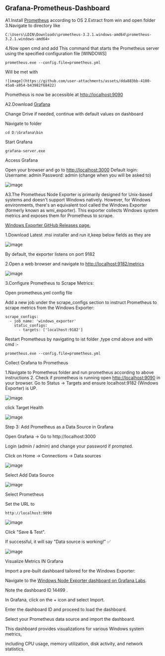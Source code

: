 ## Grafana-Prometheus-Dashboard

A1.Install [Prometheus](https://prometheus.io/download/) according to OS
2.Extract from win and open folder 
3.Navigate to directory like
      
    C:\Users\LDIN\Downloads\prometheus-3.2.1.windows-amd64\prometheus-3.2.1.windows-amd64>
    
4.Now open cmd and add This command that starts the Prometheus server using the specified configuration file
[WINDOWS]

    prometheus.exe --config.file=prometheus.yml

Will be met with 

    ![image](https://github.com/user-attachments/assets/dda883bb-4100-45a8-a954-b43982f68422)

Prometheus is now be accessible at [http://localhost:9090](http://localhost:9090)

A2.Download [Grafana](https://grafana.com/grafana/download)

Change Drive if needed, continue with default values on dashboard 

Navigate to folder 
    
    cd D:\Grafana\bin
    
Start Grafana

    grafana-server.exe

Access Grafana

Open your browser and go to [http://localhost:3000](http://localhost:3000)
Default login:
Username: admin
Password: admin (change when you will be asked to)

![image](https://github.com/user-attachments/assets/18b35015-2aed-4d6a-86a6-c0207a826ae4)


A3.The Prometheus Node Exporter is primarily designed for Unix-based systems and doesn't support Windows natively. 
However, for Windows environments, there's an equivalent tool called the Windows Exporter
(formerly known as wmi_exporter). 
This exporter collects Windows system metrics and exposes them for Prometheus to scrape.

[Windows Exporter GitHub Releases page.](https://github.com/prometheus-community/windows_exporter/releases)

1.Download Latest .msi installer and run it,keep below fields as they are 

![image](https://github.com/user-attachments/assets/4b6b681a-c3b5-46de-8bcd-8c29176a3b48)

By default, the exporter listens on port 9182

2.Open a web browser and navigate to [http://localhost:9182/metrics]([http://localhost:9182/metrics)

![image](https://github.com/user-attachments/assets/610d367f-a815-4523-90d7-9ba9d3b44601)

3.Configure Prometheus to Scrape Metrics:

Open prometheus.yml config file 

Add a new job under the scrape_configs section to instruct 
Prometheus to scrape metrics from the Windows Exporter:

    scrape_configs:
      - job_name: 'windows_exporter'
        static_configs:
          - targets: ['localhost:9182']


Restart Prometheus by navigating to ist folder ,type cmd above and with cmd :-

    prometheus.exe --config.file=prometheus.yml


Collect Grafana to Prometheus

1.Navigate to Prometheus folder and run prometheus according to above instructions 
2. Check if prometheus is running
  open [http://localhost:9090](http://localhost:9090) in your browser.
  Go to Status → Targets and ensure localhost:9182 (Windows Exporter) is UP.

  ![image](https://github.com/user-attachments/assets/88e27d4b-7351-4941-bec8-558e5e9d5e51)

  click Target Health

  ![image](https://github.com/user-attachments/assets/4046cce7-88da-4c38-a2fb-0cec283a3ac4)

Step 3: Add Prometheus as a Data Source in Grafana

Open Grafana → Go to http://localhost:3000

Login (admin / admin) and change your password if prompted.

Click on Home -> Connections -> Data sources 

![image](https://github.com/user-attachments/assets/6124c3bd-661e-4cf3-ba4b-9c875c93967b)

Select Add Data Source 

![image](https://github.com/user-attachments/assets/4507ba22-f08f-486a-8c58-b08e9ae6eb1c)

Select Prometheus 

Set the URL to

    http://localhost:9090

![image](https://github.com/user-attachments/assets/4bc18bfc-77f9-44cf-93de-306597315427)

Click "Save & Test".

If successful, it will say "Data source is working!" ✅

![image](https://github.com/user-attachments/assets/ab2cc729-7cce-40b9-aa90-22cc9c63023b)

Visualize Metrics IN Grafana 

Import a pre-built dashboard tailored for the Windows Exporter:​

Navigate to the [Windows Node Exporter dashboard on Grafana Labs](https://grafana.com/grafana/dashboards/14499-windows-node/).

Note the dashboard ID 14499 .

In Grafana, click on the + icon and select Import.

Enter the dashboard ID and proceed to load the dashboard.

Select your Prometheus data source and import the dashboard.

This dashboard provides visualizations for various Windows system metrics,

including CPU usage, memory utilization, disk activity, and network statistics.












  

  




